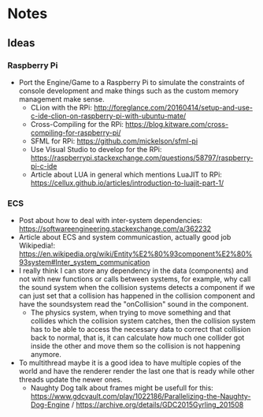 # Notes

## Ideas

### Raspberry Pi

 - Port the Engine/Game to a Raspberry Pi to simulate the constraints of console development and make things such as the custom memory management make sense.
 	- CLion with the RPi: http://foreglance.com/20160414/setup-and-use-c-ide-clion-on-raspberry-pi-with-ubuntu-mate/
 	- Cross-Compiling for the RPi: https://blog.kitware.com/cross-compiling-for-raspberry-pi/
 	- SFML for RPi: https://github.com/mickelson/sfml-pi
 	- Use Visual Studio to develop for the RPi: https://raspberrypi.stackexchange.com/questions/58797/raspberry-pi-c-ide
 	- Article about LUA in general which mentions LuaJIT to RPi: https://cellux.github.io/articles/introduction-to-luajit-part-1/

### ECS
 - Post about how to deal with inter-system dependencies: https://softwareengineering.stackexchange.com/a/362232
 - Article about ECS and system communicastion, actually good job Wikipedia!: https://en.wikipedia.org/wiki/Entity%E2%80%93component%E2%80%93system#Inter_system_communication
 - I really think I can store any dependency in the data (components) and not with new functions or calls between systems, for example, why call the sound system when the collision systems detects a component if we can just set that a collision has happened in the collision component and have the soundsystem read the "onCollision" sound in the component.
 	- The physics system, when trying to move something and that collides which the collision system catches, then the collision system has to be able to access the necessary data to correct that collision back to normal, that is, it can calculate how much one collider got inside the other and move them so the collision is not happening anymore.
 - To multithread maybe it is a good idea to have multiple copies of the world and have the renderer render the last one that is ready while other threads update the newer ones.
 	- Naughty Dog talk about frames might be usefull for this: https://www.gdcvault.com/play/1022186/Parallelizing-the-Naughty-Dog-Engine / https://archive.org/details/GDC2015Gyrling_201508
